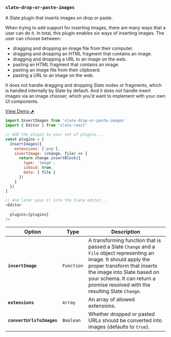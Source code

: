 ### `slate-drop-or-paste-images`

A Slate plugin that inserts images on drop or paste.

When trying to add support for inserting images, there are many ways that a user can do it. In total, this plugin enables six ways of inserting images. The user can choose between:

- dragging and dropping an image file from their computer.
- dragging and dropping an HTML fragment that contains an image.
- dragging and dropping a URL to an image on the web.
- pasting an HTML fragment that contains an image.
- pasting an image file from their clipboard.
- pasting a URL to an image on the web.

It does not handle dragging and dropping Slate nodes or fragments, which is handled internally by Slate by default. And it does not handle insert images via an image chooser, which you'd want to implement with your own UI components.

[View Demo ⬈](https://slate-plugins.netlify.com/#/slate-drop-or-paste-images)

```js
import InsertImages from 'slate-drop-or-paste-images'
import { Editor } from 'slate-react'

// Add the plugin to your set of plugins...
const plugins = [
  InsertImages({
    extensions: ['png'],
    insertImage: (change, file) => {
      return change.insertBlock({
        type: 'image',
        isVoid: true,
        data: { file }
      })
    }
  })
]

// And later pass it into the Slate editor...
<Editor
  ...
  plugins={plugins}
/>
```

| Option            | Type       | Description                                                                                                                                                                                                                                                         |
| ----------------- | ---------- | ------------------------------------------------------------------------------------------------------------------------------------------------------------------------------------------------------------------------------------------------------------------- |
| **`insertImage`** | `Function` | A transforming function that is passed a Slate `Change` and a `File` object representing an image. It should apply the proper transform that inserts the image into Slate based on your schema. It can return a promise resolved with the resulting Slate `Change`. |
| **`extensions`**  | `Array`    | An array of allowed extensions.                                                                                                                                                                                                                                     |
| **`convertUrlsToImages`**  | `Boolean`    | Whether dropped or pasted URLs should be converted into images (defaults to `true`).|